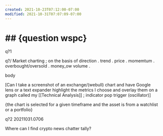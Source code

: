 ```yaml
---
created: 2021-10-23T07:12:00-07:00
modified: 2021-10-31T07:07:09-07:00
---
```


# ## **{question wspc}**

q?1

q?/ Market charting  ; on the basis of  direction . trend . price . momemtum . overbought/oversold . money_ow volume .

body

[Can I take a screenshot of an exchange/(webull) chart and have Google lens or a text expander highlight the metrics I choose and overlay them on a graph called  my [[Technical Analysis]] ; indicator pop trigger (oscillator)] 

{the chart is selected for a given timeframe and the asset is from a watchlist or a portfolio}

q?2  20211031.0706

 Where can I find crypto news chatter tally?
